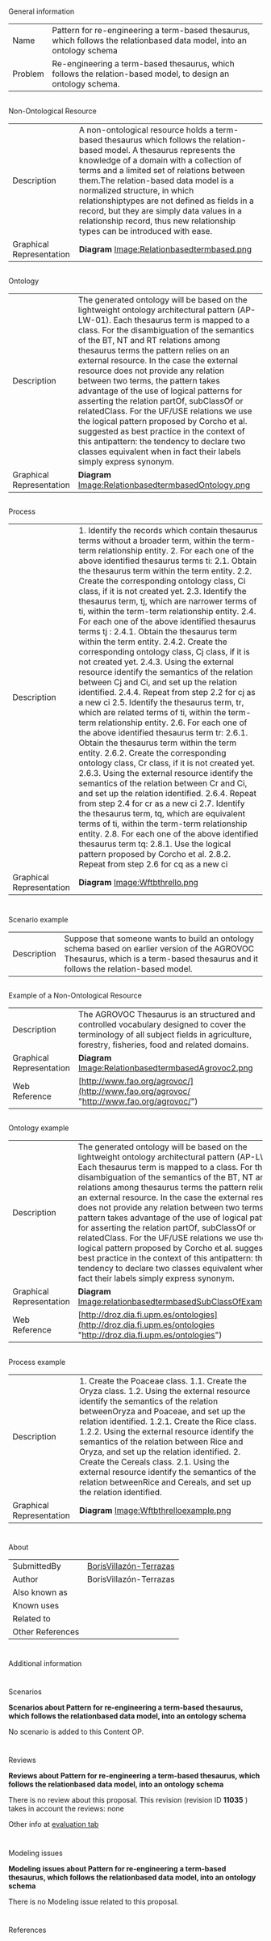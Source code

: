 # 

 General information




|  |  |
| --- | --- |
|  Name  |  Pattern for re-engineering a term-based thesaurus, which follows the relationbased data model, into an ontology schema  |
|  Problem  |  Re-engineering a term-based thesaurus, which follows the relation-based model, to design an ontology schema.  |



  





## 

 Non-Ontological Resource




|  |  |
| --- | --- |
|  Description  |  A non-ontological resource holds a term-based thesaurus which follows the relation-based model.  A thesaurus represents the knowledge of a domain with a collection of terms and a limited set of relations between them.The relation-based data model is a normalized structure, in which relationshiptypes are not defined as fields in a record, but they are simply data values in a relationship record, thus new relationship types can be introduced with ease.  |
|  Graphical Representation  | __Diagram__ [Image:Relationbasedtermbased.png](../Image/Relationbasedtermbased.png.md "Image:Relationbasedtermbased.png") |



  





## 

 Ontology




|  |  |
| --- | --- |
|  Description  |  The generated ontology will be based on the lightweight ontology architectural pattern (AP-LW-01). Each thesaurus term is mapped to a class. For the disambiguation of the semantics of the BT, NT and RT relations among thesaurus terms the pattern relies on an external resource. In the case the external resource does not provide any relation between two terms, the pattern takes advantage of the use of logical patterns for asserting the relation partOf, subClassOf or relatedClass. For the UF/USE relations we use the logical pattern proposed by Corcho et al. suggested as best practice in the context of this antipattern: the tendency to declare two classes equivalent when in fact their labels simply express synonym.  |
|  Graphical Representation  | __Diagram__ [Image:RelationbasedtermbasedOntology.png](../Image/RelationbasedtermbasedOntology.png.md "Image:RelationbasedtermbasedOntology.png") |



  





## 

 Process




|  |  |
| --- | --- |
|  Description  |  1. Identify the records which contain thesaurus terms without a broader term, within the term-term relationship entity.  2. For each one of the above identified thesaurus terms ti:  2.1. Obtain the thesaurus term within the term entity.  2.2. Create the corresponding ontology class, Ci class, if it is not created yet.  2.3. Identify the thesaurus term, tj, which are narrower terms of ti, within the term-term relationship entity.  2.4. For each one of the above identified thesaurus terms tj :  2.4.1. Obtain the thesaurus term within the term entity.  2.4.2. Create the corresponding ontology class, Cj class, if it is not created yet.  2.4.3. Using the external resource identify the semantics of the relation between Cj and Ci, and set up the relation identified.  2.4.4. Repeat from step 2.2 for cj as a new ci  2.5. Identify the thesaurus term, tr, which are related terms of ti, within the term-term relationship entity.  2.6. For each one of the above identified thesaurus term tr:  2.6.1. Obtain the thesaurus term within the term entity.  2.6.2. Create the corresponding ontology class, Cr class, if it is not created yet.  2.6.3. Using the external resource identify the semantics of the relation between Cr and Ci, and set up the relation identified.  2.6.4. Repeat from step 2.4 for cr as a new ci  2.7. Identify the thesaurus term, tq, which are equivalent terms of ti, within the term-term relationship entity.  2.8. For each one of the above identified thesaurus term tq:  2.8.1. Use the logical pattern proposed by Corcho et al.  2.8.2. Repeat from step 2.6 for cq as a new ci  |
|  Graphical Representation  | __Diagram__ [Image:Wftbthrello.png](../Image/Wftbthrello.png.md "Image:Wftbthrello.png") |



  





# 

 Scenario example




|  |  |
| --- | --- |
|  Description  |  Suppose that someone wants to build an ontology schema based on earlier version of the AGROVOC Thesaurus, which is a term-based thesaurus and it follows the relation-based model.  |



  





## 

 Example of a Non-Ontological Resource




|  |  |
| --- | --- |
|  Description  |  The AGROVOC Thesaurus is an structured and controlled vocabulary designed to cover the terminology of all subject fields in agriculture, forestry, fisheries, food and related domains.  |
|  Graphical Representation  | __Diagram__ [Image:RelationbasedtermbasedAgrovoc2.png](../Image/RelationbasedtermbasedAgrovoc2.png.md "Image:RelationbasedtermbasedAgrovoc2.png") |
|  Web Reference  | [http://www.fao.org/agrovoc/](http://www.fao.org/agrovoc/ "http://www.fao.org/agrovoc/")  |



  





## 

 Ontology example




|  |  |
| --- | --- |
|  Description  |  The generated ontology will be based on the lightweight ontology architectural pattern (AP-LW-01). Each thesaurus term is mapped to a class. For the disambiguation of the semantics of the BT, NT and RT relations among thesaurus terms the pattern relies on an external resource. In the case the external resource does not provide any relation between two terms, the pattern takes advantage of the use of logical patterns for asserting the relation partOf, subClassOf or relatedClass. For the UF/USE relations we use the logical pattern proposed by Corcho et al. suggested as best practice in the context of this antipattern: the tendency to declare two classes equivalent when in fact their labels simply express synonym.  |
|  Graphical Representation  | __Diagram__ [Image:relationbasedtermbasedSubClassOfExample.png](../Image/RelationbasedtermbasedSubClassOfExample.png.md "Image:relationbasedtermbasedSubClassOfExample.png") |
|  Web Reference  | [http://droz.dia.fi.upm.es/ontologies](http://droz.dia.fi.upm.es/ontologies "http://droz.dia.fi.upm.es/ontologies")  |



  





## 

 Process example




|  |  |
| --- | --- |
|  Description  |  1. Create the Poaceae class.  1.1. Create the Oryza class.  1.2. Using the external resource identify the semantics of the relation betweenOryza and Poaceae, and set up the relation identified.  1.2.1. Create the Rice class.  1.2.2. Using the external resource identify the semantics of the relation between Rice and Oryza, and set up the relation identified.  2. Create the Cereals class.  2.1. Using the external resource identify the semantics of the relation betweenRice and Cereals, and set up the relation identified.  |
|  Graphical Representation  | __Diagram__ [Image:Wftbthrelloexample.png](../Image/Wftbthrelloexample.png.md "Image:Wftbthrelloexample.png") |



  





# 

 About




|  |  |
| --- | --- |
|  SubmittedBy  | [BorisVillazón-Terrazas](../User/BorisVillazón-Terrazas.md "User:BorisVillazón-Terrazas")  |
|  Author  |  BorisVillazón-Terrazas  |
|  Also known as  |  |
|  Known uses  |  |
|  Related to  |  |
|  Other References  |  |



# 

 Additional information



# 

 Scenarios




__Scenarios about Pattern for re-engineering a term-based thesaurus, which follows the relationbased data model, into an ontology schema__ 


 No scenario is added to this Content OP.
 




# 

 Reviews




__Reviews about Pattern for re-engineering a term-based thesaurus, which follows the relationbased data model, into an ontology schema__ 


 There is no review about this proposal.
This revision (revision ID
 __11035__ 
 ) takes in account the reviews: none
 



 Other info at
 [evaluation tab](http://ontologydesignpatterns.org/wiki/index.php?title=Submissions:Pattern_for_re-engineering_a_term-based_thesaurus%2C_which_follows_the_relationbased_data_model%2C_into_an_ontology_schema&action=evaluation "http://ontologydesignpatterns.org/wiki/index.php?title=Submissions:Pattern_for_re-engineering_a_term-based_thesaurus%2C_which_follows_the_relationbased_data_model%2C_into_an_ontology_schema&action=evaluation") 





  





# 

 Modeling issues




__Modeling issues about Pattern for re-engineering a term-based thesaurus, which follows the relationbased data model, into an ontology schema__ 


 There is no Modeling issue related to this proposal.
 




  





# 

 References